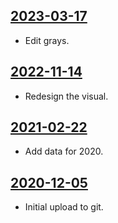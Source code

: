## [2023-03-17](https://github.com/faktaoklimatu/graphics/blob/4fe2b0f00e499e7890a15e824f952640cad1cc31/data-visualization/infographics/climate-indicators/world/world-temperature-anomaly-in-22-000-years/cs-teplota-22000-let.ai)

- Edit grays.

## [2022-11-14](https://github.com/faktaoklimatu/graphics/blob/fde2b70b98dd234b6345c112bb089f9ec29c612d/data-visualization/infographics/climate-indicators/world/world-temperature-anomaly-in-22-000-years/cs-teplota-22000-let.ai)

- Redesign the visual.

## [2021-02-22](https://github.com/faktaoklimatu/graphics/blob/be70ee909f5f0307e6ff167c39bed1620aed8800/data-visualization/climate-indicators/world/world-temperature-anomaly-in-22-000-years/cs-teplota-22000-let.ai)

- Add data for 2020.

## [2020-12-05](https://github.com/faktaoklimatu/graphics/blob/727f21105d468e2396f5c0a82312c8429c850442/Data%20visualization/Climate%20indicators/World/World%20temperature%20anomaly%20in%2022%20000%20years/cs-teplota-22000-let.ai)

- Initial upload to git.

